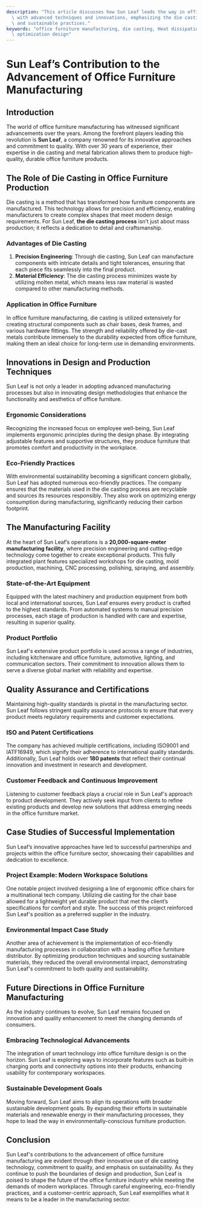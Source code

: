 ```yaml
---
description: "This article discusses how Sun Leaf leads the way in office furniture manufacturing\
  \ with advanced techniques and innovations, emphasizing the die casting process\
  \ and sustainable practices."
keywords: "office furniture manufacturing, die casting, Heat dissipation performance, Heat dissipation\
  \ optimization design"
---
```

# Sun Leaf’s Contribution to the Advancement of Office Furniture Manufacturing

## Introduction
The world of office furniture manufacturing has witnessed significant advancements over the years. Among the forefront players leading this revolution is **Sun Leaf**, a company renowned for its innovative approaches and commitment to quality. With over 30 years of experience, their expertise in die casting and metal fabrication allows them to produce high-quality, durable office furniture products.

## The Role of Die Casting in Office Furniture Production
Die casting is a method that has transformed how furniture components are manufactured. This technology allows for precision and efficiency, enabling manufacturers to create complex shapes that meet modern design requirements. For Sun Leaf, **the die casting process** isn’t just about mass production; it reflects a dedication to detail and craftsmanship.

### Advantages of Die Casting
1. **Precision Engineering**: Through die casting, Sun Leaf can manufacture components with intricate details and tight tolerances, ensuring that each piece fits seamlessly into the final product.
2. **Material Efficiency**: The die casting process minimizes waste by utilizing molten metal, which means less raw material is wasted compared to other manufacturing methods.

### Application in Office Furniture
In office furniture manufacturing, die casting is utilized extensively for creating structural components such as chair bases, desk frames, and various hardware fittings. The strength and reliability offered by die-cast metals contribute immensely to the durability expected from office furniture, making them an ideal choice for long-term use in demanding environments.

## Innovations in Design and Production Techniques
Sun Leaf is not only a leader in adopting advanced manufacturing processes but also in innovating design methodologies that enhance the functionality and aesthetics of office furniture.

### Ergonomic Considerations
Recognizing the increased focus on employee well-being, Sun Leaf implements ergonomic principles during the design phase. By integrating adjustable features and supportive structures, they produce furniture that promotes comfort and productivity in the workplace.

### Eco-Friendly Practices
With environmental sustainability becoming a significant concern globally, Sun Leaf has adopted numerous eco-friendly practices. The company ensures that the materials used in the die casting process are recyclable and sources its resources responsibly. They also work on optimizing energy consumption during manufacturing, significantly reducing their carbon footprint.

## The Manufacturing Facility
At the heart of Sun Leaf’s operations is a **20,000-square-meter manufacturing facility**, where precision engineering and cutting-edge technology come together to create exceptional products. This fully integrated plant features specialized workshops for die casting, mold production, machining, CNC processing, polishing, spraying, and assembly. 

### State-of-the-Art Equipment
Equipped with the latest machinery and production equipment from both local and international sources, Sun Leaf ensures every product is crafted to the highest standards. From automated systems to manual precision processes, each stage of production is handled with care and expertise, resulting in superior quality.

### Product Portfolio
Sun Leaf's extensive product portfolio is used across a range of industries, including kitchenware and office furniture, automotive, lighting, and communication sectors. Their commitment to innovation allows them to serve a diverse global market with reliability and expertise.

## Quality Assurance and Certifications
Maintaining high-quality standards is pivotal in the manufacturing sector. Sun Leaf follows stringent quality assurance protocols to ensure that every product meets regulatory requirements and customer expectations.

### ISO and Patent Certifications
The company has achieved multiple certifications, including ISO9001 and IATF16949, which signify their adherence to international quality standards. Additionally, Sun Leaf holds over **180 patents** that reflect their continual innovation and investment in research and development.

### Customer Feedback and Continuous Improvement
Listening to customer feedback plays a crucial role in Sun Leaf's approach to product development. They actively seek input from clients to refine existing products and develop new solutions that address emerging needs in the office furniture market.

## Case Studies of Successful Implementation
Sun Leaf’s innovative approaches have led to successful partnerships and projects within the office furniture sector, showcasing their capabilities and dedication to excellence.

### Project Example: Modern Workspace Solutions
One notable project involved designing a line of ergonomic office chairs for a multinational tech company. Utilizing die casting for the chair base allowed for a lightweight yet durable product that met the client’s specifications for comfort and style. The success of this project reinforced Sun Leaf's position as a preferred supplier in the industry.

### Environmental Impact Case Study
Another area of achievement is the implementation of eco-friendly manufacturing processes in collaboration with a leading office furniture distributor. By optimizing production techniques and sourcing sustainable materials, they reduced the overall environmental impact, demonstrating Sun Leaf's commitment to both quality and sustainability.

## Future Directions in Office Furniture Manufacturing
As the industry continues to evolve, Sun Leaf remains focused on innovation and quality enhancement to meet the changing demands of consumers. 

### Embracing Technological Advancements
The integration of smart technology into office furniture design is on the horizon. Sun Leaf is exploring ways to incorporate features such as built-in charging ports and connectivity options into their products, enhancing usability for contemporary workspaces.

### Sustainable Development Goals
Moving forward, Sun Leaf aims to align its operations with broader sustainable development goals. By expanding their efforts in sustainable materials and renewable energy in their manufacturing processes, they hope to lead the way in environmentally-conscious furniture production.

## Conclusion
Sun Leaf's contributions to the advancement of office furniture manufacturing are evident through their innovative use of die casting technology, commitment to quality, and emphasis on sustainability. As they continue to push the boundaries of design and production, Sun Leaf is poised to shape the future of the office furniture industry while meeting the demands of modern workplaces. Through careful engineering, eco-friendly practices, and a customer-centric approach, Sun Leaf exemplifies what it means to be a leader in the manufacturing sector.
